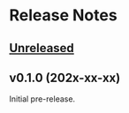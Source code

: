 # Release Notes

## [Unreleased](https://github.com/laravel/package-template/compare/v0.1.0...1.x)

## v0.1.0 (202x-xx-xx)

Initial pre-release.
